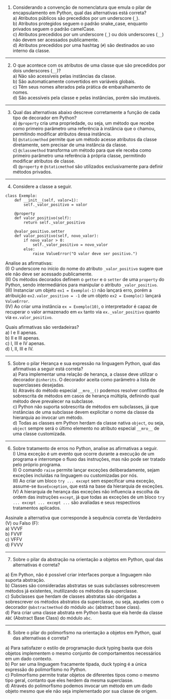 1. Considerando a convenção de nomenclatura que emula o pilar de encapsulamento em Python, qual das alternativas está correta?  <br>
a) Atributos públicos são precedidos por um underscore (`_`). <br>
b) Atributos protegidos seguem o padrão snake_case, enquanto privados seguem o padrão camelCase.  <br>
c) Atributos precedidos por um underscore (`_`) ou dois underscores (`__`) não devem ser acessados publicamente. <br>
d) Atributos precedidos por uma hashtag (`#`) são destinados ao uso interno da classe. <br>

---

2. O que acontece com os atributos de uma classe que são precedidos por dois underscores (`__`)? <br>
a) Não são acessíveis pelas instâncias da classe. <br>
b) São automaticamente convertidos em variáveis globais. <br>
c) Têm seus nomes alterados pela prática de embaralhamento de nomes. <br>
d) São acessíveis pela classe e pelas instâncias, porém são imutáveis. <br>

---

3. Qual das alternativas abaixo descreve corretamente a função de cada tipo de decorador em Python?  <br>
a) `@property` cria uma propriedade, ou seja, um método que recebe como primeiro parâmetro uma referência à instância que o chamou, permitindo modificar atributos dessa instância. <br>
b) `@staticmethod` permite que um método acesse atributos da classe diretamente, sem precisar de uma instância da classe. <br>
c) `@classmethod` transforma um método para que ele receba como primeiro parâmetro uma referência à própria classe, permitindo modificar atributos de classe. <br>
d) `@property` e `@staticmethod` são utilizados exclusivamente para definir métodos privados.

---

4. Considere a classe a seguir. <br>
```
class Exemplo:
    def __init__(self, valor=1):
        self._valor_positivo = valor

    @property
    def valor_positivo(self):
        return self._valor_positivo

    @valor_positivo.setter
    def valor_positivo(self, novo_valor):
        if novo_valor > 0:
            self._valor_positivo = novo_valor
        else:
            raise ValueError("O valor deve ser positivo.")
```

Analise as afirmativas: <br>
(I) O underscore no início do nome do atributo `_valor_positivo` sugere que ele não deve ser acessado publicamente. <br>
(II) Os métodos decorados definem o `getter` e o `setter` de uma `property` do Python, sendo intermediários para manipular o atributo `_valor_positivo`. <br>
(III) Instanciar um objeto `ex1 = Exemplo(-1)` não lançará erro, porém a atribuição `ex2.valor_positivo = -1` de um objeto `ex2 = Exemplo()` lançará `ValueError`. <br>
(IV) Ao criar uma instância `ex = Exemplo(10)`, o interpretador é capaz de recuperar o valor armazenado em `ex` tanto via `ex._valor_positivo` quanto via `ex.valor_positivo`. <br>

Quais afirmativas são verdadeiras? <br>
a) I e II apenas. <br>
b) II e III apenas. <br>
c) I, III e IV apenas. <br>
d) I, II, III e IV.

---

5. Sobre o pilar Herança e sua expressão na linguagem Python, qual das afirmativas a seguir está correta? <br>
a) Para implementar uma relação de herança, a classe deve utilizar o decorador `@inherits`. O decorador aceita como parâmetro a lista de superclasses desejadas. <br>
b) Através do método especial `__mro__()` podemos resolver conflitos de sobrescrita de métodos em casos de herança múltipla, definindo qual método deve prevalecer na subclasse. <br>
c) Python não suporta sobrescrita de métodos em subclasses, já que instâncias de uma subclasse devem explicitar o nome da classe da hierarquia ao invocar um método. <br>
d) Todas as classes em Python herdam da classe nativa `object`, ou seja, `object` sempre será o último elemento no atributo especial `__mro__` de uma classe customizada. <br>

---

6. Sobre tratamento de erros no Python, analise as afirmativas a seguir. <br>
I) Uma exceção é um evento que ocorre durante a execução de um programa e interrompe o fluxo das instruções, mas não pode ser tratado pelo próprio programa. <br>
II) O comando `raise` permite lançar exceções deliberadamente, sejam exceções incluídas na linguagem ou customizadas por nós. <br>
III) Ao criar um bloco `try ... except` sem especificar uma exceção, assume-se `BaseException`, que está na base da hierarquia de exceções.  <br>
IV) A hierarquia de herança das exceções não influencia a escolha da ordem das instruções `except`,   já que todas as exceções de um bloco `try ... except ... except ...` são avaliadas e seus respectivos tratamentos aplicados.

Assinale a alternativa que corresponde à sequência correta de Verdadeiro (V) ou Falso (F):  <br>
a) VVVF  <br>
b) FVVF <br>
c) VFFV <br>
d) FVVV <br>

---

7. Sobre o pilar da abstração na orientação a objetos em Python, qual das alternativas é correta? <br>

a) Em Python, não é possível criar interfaces porque a linguagem não suporta abstração. <br>
b) Classes são consideradas abstratas se suas subclasses sobrescrevem métodos já existentes, inutilizando os métodos da superclasse. <br>
c) Subclasses que herdam de classes abstratas são obrigadas a sobrescrever os métodos abstratos da superclasse, ou seja, aqueles com o decorador `@abstractmethod` do módulo `abc` (abstract base class). <br>
d) Para criar uma classe abstrata em Python basta que ela herde da classe `ABC` (Abstract Base Class) do módulo `abc`.

---

8. Sobre o pilar do polimorfismo na orientação a objetos em Python, qual das alternativas é correta? <br>

a) Para satisfazer o estilo de programação duck typing basta que dois objetos implementem o mesmo conjunto de comportamentos necessários em um dado contexto. <br>
b) Por ser uma linguagem fracamente tipada, duck typing é a única expressão do polimorfismo no Python. <br>
c) Polimorfismo permite tratar objetos de diferentes tipos como o mesmo tipo geral, contanto que eles herdem da mesma superclasse. <br>
d) Através do polimorfismo podemos invocar um método em um dado objeto mesmo que ele não seja implementado por sua classe de origem. <br>
